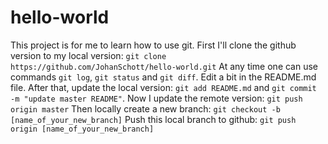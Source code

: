 # hello-world
This project is for me to learn how to use git.
First I'll clone the github version to my local version: `git clone https://github.com/JohanSchott/hello-world.git`
At any time one can use commands `git log`, `git status` and `git diff`. 
Edit a bit in the README.md file.
After that, update the local version: `git add README.md` and `git commit -m "update master README"`.
Now I update the remote version: `git push origin master`
Then locally create a new branch: `git checkout -b [name_of_your_new_branch]`
Push this local branch to github: `git push origin [name_of_your_new_branch]`




